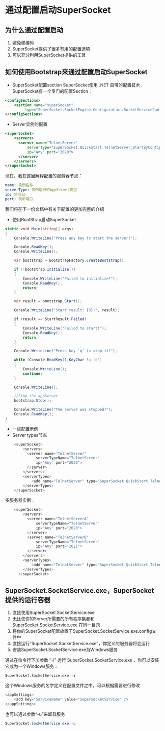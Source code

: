 # 通过配置启动SuperSocket

## 为什么通过配置启动

1. 避免硬编码
2. SuperSocket提供了很多有用的配置选项
3. 可以充分利用SuperSocket提供的工具

## 如何使用Bootstrap来通过配置启动SuperSocket

- SuperSocket配置section SuperSocket使用 .NET 自带的配置技术，SuperSocket有一个专门的配置Section：

```xml
<configSections>
    <section name="superSocket"
         type="SuperSocket.SocketEngine.Configuration.SocketServiceConfig, SuperSocket.SocketEngine" />
</configSections>
```

- Server实例的配置

```xml
<superSocket>
    <servers>
      <server name="TelnetServer"
          serverType="SuperSocket.QuickStart.TelnetServer_StartByConfig.TelnetServer, SuperSocket.QuickStart.TelnetServer_StartByConfig"
          ip="Any" port="2020">
      </server>
    </servers>
</superSocket>
```

现在，我在这里解释配置的服务器节点：

```yml
name: 实例名称
serverType: 实例运行的AppServer类型
ip: 侦听ip
port: 侦听端口
```

我们将在下一份文档中有关于配置的更加完整的介绍

- 使用BootStrap启动SuperSocket

```c#
static void Main(string[] args)
{
    Console.WriteLine("Press any key to start the server!");

    Console.ReadKey();
    Console.WriteLine();

    var bootstrap = BootstrapFactory.CreateBootstrap();

    if (!bootstrap.Initialize())
    {
        Console.WriteLine("Failed to initialize!");
        Console.ReadKey();
        return;
    }

    var result = bootstrap.Start();

    Console.WriteLine("Start result: {0}!", result);

    if (result == StartResult.Failed)
    {
        Console.WriteLine("Failed to start!");
        Console.ReadKey();
        return;
    }

    Console.WriteLine("Press key 'q' to stop it!");

    while (Console.ReadKey().KeyChar != 'q')
    {
        Console.WriteLine();
        continue;
    }

    Console.WriteLine();

    //Stop the appServer
    bootstrap.Stop();

    Console.WriteLine("The server was stopped!");
    Console.ReadKey();
}
```

- 一些配置示例
- Server types节点

```c#
    <superSocket>
        <servers>
          <server name="TelnetServer"
              serverTypeName="TelnetServer"
              ip="Any" port="2020">
          </server>
        </servers>
        <serverTypes>
            <add name="TelnetServer" type="SuperSocket.QuickStart.TelnetServer_StartByConfig.TelnetServer, SuperSocket.QuickStart.TelnetServer_StartByConfig"/>
        </serverTypes>
    </superSocket>
```

多服务器实例：

```c#
    <superSocket>
        <servers>
          <server name="TelnetServerA"
              serverTypeName="TelnetServer"
              ip="Any" port="2020">
          </server>
          <server name="TelnetServerB"
              serverTypeName="TelnetServer"
              ip="Any" port="2021">
          </server>
        </servers>
        <serverTypes>
            <add name="TelnetServer" type="SuperSocket.QuickStart.TelnetServer_StartByConfig.TelnetServer, SuperSocket.QuickStart.TelnetServer_StartByConfig"/>
        </serverTypes>
      </superSocket>
```



## SuperSocket.SocketService.exe，SuperSocket提供的运行容器

1. 直接使用SuperSocket.SocketService.exe
2. 无比使你的Server所需要的所有程序集都和 SuperSocket.SocketService.exe 在同一目录
3. 将你的SuperSocket配置放置于SuperSocket.SocketService.exe.config文件中
4. 直接运行“SuperSocket.SocketService.exe”，你定义的服务器将会运行
5. 安装SuperSocket.SocketService.exe为Windows服务

通过在命令行下加参数 “-i” 运行 SuperSocket.SocketService.exe ，你可以安装它成为一个Windows服务：

```shell
SuperSocket.SocketService.exe -i
```

这个Windows服务的名字定义在配置文件之中，可以根据需要进行修改

```c#
<appSettings>
    <add key="ServiceName" value="SuperSocketService" />
</appSettings>
```

也可以通过参数“-u”来卸载服务

```c#
SuperSocket.SocketService.exe -u
```


